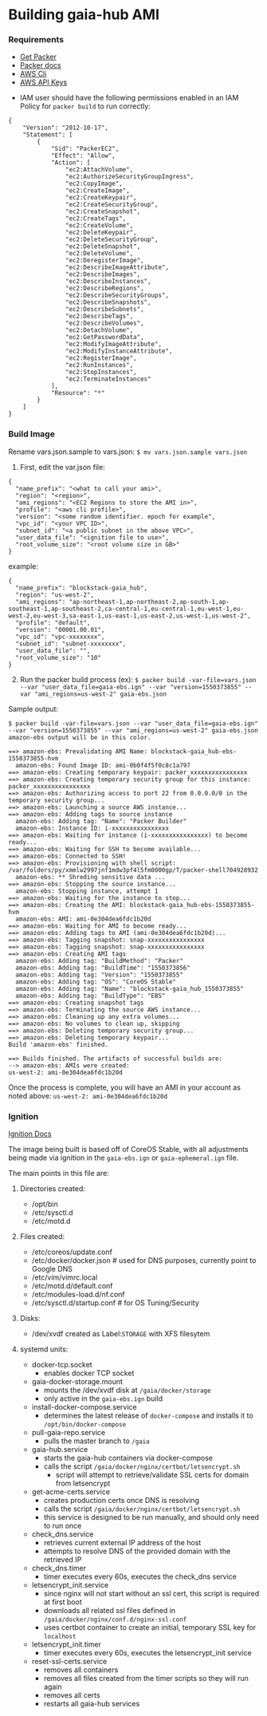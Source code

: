 # Building gaia-hub AMI


### Requirements
- [Get Packer](https://www.packer.io/downloads.html)
- [Packer docs](https://www.packer.io/docs/index.html)
- [AWS Cli](https://docs.aws.amazon.com/cli/latest/userguide/cli-chap-install.html)
- [AWS API Keys](https://docs.aws.amazon.com/IAM/latest/UserGuide/id_credentials_access-keys.html)
* IAM user should have the following permissions enabled in an IAM Policy for `packer build` to run correctly:
```
{
    "Version": "2012-10-17",
    "Statement": [
        {
            "Sid": "PackerEC2",
            "Effect": "Allow",
            "Action": [
                "ec2:AttachVolume",
                "ec2:AuthorizeSecurityGroupIngress",
                "ec2:CopyImage",
                "ec2:CreateImage",
                "ec2:CreateKeypair",
                "ec2:CreateSecurityGroup",
                "ec2:CreateSnapshot",
                "ec2:CreateTags",
                "ec2:CreateVolume",
                "ec2:DeleteKeypair",
                "ec2:DeleteSecurityGroup",
                "ec2:DeleteSnapshot",
                "ec2:DeleteVolume",
                "ec2:DeregisterImage",
                "ec2:DescribeImageAttribute",
                "ec2:DescribeImages",
                "ec2:DescribeInstances",
                "ec2:DescribeRegions",
                "ec2:DescribeSecurityGroups",
                "ec2:DescribeSnapshots",
                "ec2:DescribeSubnets",
                "ec2:DescribeTags",
                "ec2:DescribeVolumes",
                "ec2:DetachVolume",
                "ec2:GetPasswordData",
                "ec2:ModifyImageAttribute",
                "ec2:ModifyInstanceAttribute",
                "ec2:RegisterImage",
                "ec2:RunInstances",
                "ec2:StopInstances",
                "ec2:TerminateInstances"
            ],
            "Resource": "*"
        }
    ]
}
```


### Build Image
Rename vars.json.sample to vars.json: `$ mv vars.json.sample vars.json`

1. First, edit the var.json file:
```
{
  "name_prefix": "<what to call your ami>",
  "region": "<region>",
  "ami_regions": "<EC2 Regions to store the AMI in>",
  "profile": "<aws cli profile>",
  "version": "<some random identifier. epoch for example",
  "vpc_id": "<your VPC ID>",
  "subnet_id": "<a public subnet in the above VPC>",
  "user_data_file": "<ignition file to use>",
  "root_volume_size": "<root volume size in GB>"
}
```
example:
```
{
  "name_prefix": "blockstack-gaia_hub",
  "region": "us-west-2",
  "ami_regions": "ap-northeast-1,ap-northeast-2,ap-south-1,ap-southeast-1,ap-southeast-2,ca-central-1,eu-central-1,eu-west-1,eu-west-2,eu-west-3,sa-east-1,us-east-1,us-east-2,us-west-1,us-west-2",
  "profile": "default",
  "version": "00001.00.01",
  "vpc_id": "vpc-xxxxxxxx",
  "subnet_id": "subnet-xxxxxxxx",
  "user_data_file": "",
  "root_volume_size": "10"
}
```

2. Run the packer build process (ex): `$ packer build -var-file=vars.json --var "user_data_file=gaia-ebs.ign" --var "version=1550373855" --var "ami_regions=us-west-2" gaia-ebs.json`

  Sample output:
  ```
  $ packer build -var-file=vars.json --var "user_data_file=gaia-ebs.ign" --var "version=1550373855" --var "ami_regions=us-west-2" gaia-ebs.json
  amazon-ebs output will be in this color.

==> amazon-ebs: Prevalidating AMI Name: blockstack-gaia_hub-ebs-1550373855-hvm
    amazon-ebs: Found Image ID: ami-0b0f4f5f0c8c1a797
==> amazon-ebs: Creating temporary keypair: packer_xxxxxxxxxxxxxxxx
==> amazon-ebs: Creating temporary security group for this instance: packer_xxxxxxxxxxxxxxxx
==> amazon-ebs: Authorizing access to port 22 from 0.0.0.0/0 in the temporary security group...
==> amazon-ebs: Launching a source AWS instance...
==> amazon-ebs: Adding tags to source instance
    amazon-ebs: Adding tag: "Name": "Packer Builder"
    amazon-ebs: Instance ID: i-xxxxxxxxxxxxxxxx
==> amazon-ebs: Waiting for instance (i-xxxxxxxxxxxxxxxx) to become ready...
==> amazon-ebs: Waiting for SSH to become available...
==> amazon-ebs: Connected to SSH!
==> amazon-ebs: Provisioning with shell script: /var/folders/py/xmmlw2997jnf1mdw3pf4l5fm0000gp/T/packer-shell704928932
    amazon-ebs: ** Shreding sensitive data ...
==> amazon-ebs: Stopping the source instance...
    amazon-ebs: Stopping instance, attempt 1
==> amazon-ebs: Waiting for the instance to stop...
==> amazon-ebs: Creating the AMI: blockstack-gaia_hub-ebs-1550373855-hvm
    amazon-ebs: AMI: ami-0e304dea6fdc1b20d
==> amazon-ebs: Waiting for AMI to become ready...
==> amazon-ebs: Adding tags to AMI (ami-0e304dea6fdc1b20d)...
==> amazon-ebs: Tagging snapshot: snap-xxxxxxxxxxxxxxxx
==> amazon-ebs: Tagging snapshot: snap-xxxxxxxxxxxxxxxx
==> amazon-ebs: Creating AMI tags
    amazon-ebs: Adding tag: "BuildMethod": "Packer"
    amazon-ebs: Adding tag: "BuildTime": "1550373856"
    amazon-ebs: Adding tag: "Version": "1550373855"
    amazon-ebs: Adding tag: "OS": "CoreOS Stable"
    amazon-ebs: Adding tag: "Name": "blockstack-gaia_hub_1550373855"
    amazon-ebs: Adding tag: "BuildType": "EBS"
==> amazon-ebs: Creating snapshot tags
==> amazon-ebs: Terminating the source AWS instance...
==> amazon-ebs: Cleaning up any extra volumes...
==> amazon-ebs: No volumes to clean up, skipping
==> amazon-ebs: Deleting temporary security group...
==> amazon-ebs: Deleting temporary keypair...
Build 'amazon-ebs' finished.

==> Builds finished. The artifacts of successful builds are:
--> amazon-ebs: AMIs were created:
us-west-2: ami-0e304dea6fdc1b20d
  ```

Once the process is complete, you will have an AMI in your account as noted above: `us-west-2: ami-0e304dea6fdc1b20d`


### Ignition
[Ignition Docs](https://coreos.com/ignition/docs/latest/)

The image being built is based off of CoreOS Stable, with all adjustments being made via ignition in the `gaia-ebs.ign` or `gaia-ephemeral.ign` file.

The main points in this file are:
1. Directories created:
    - /opt/bin
    - /etc/sysctl.d
    - /etc/motd.d


2. Files created:
    - /etc/coreos/update.conf
    - /etc/docker/docker.json # used for DNS purposes, currently point to Google DNS
    - /etc/vim/vimrc.local
    - /etc/motd.d/default.conf
    - /etc/modules-load.d/nf.conf
    - /etc/sysctl.d/startup.conf # for OS Tuning/Security


3. Disks:
    - /dev/xvdf created as Label:`STORAGE` with XFS filesytem


4. systemd units:
    - docker-tcp.socket
        - enables docker TCP socket
    - gaia-docker-storage.mount
        - mounts the /dev/xvdf disk at `/gaia/docker/storage`
        - only active in the `gaia-ebs.ign` build
    - install-docker-compose.service
        - determines the latest release of `docker-compose` and installs it to `/opt/bin/docker-compose`
    - pull-gaia-repo.service
        - pulls the master branch to `/gaia`
    - gaia-hub.service
        - starts the gaia-hub containers via docker-compose
        - calls the script `/gaia/docker/nginx/certbot/letsencrypt.sh`
            - script will attempt to retrieve/validate SSL certs for domain from letsencrypt
    - get-acme-certs.service
        - creates production certs once DNS is resolving
        - calls the script `/gaia/docker/nginx/certbot/letsencrypt.sh`
        - this service is designed to be run manually, and should only need to run once
    - check_dns.service
        - retrieves current external IP address of the host
        - attempts to resolve DNS of the provided domain with the retrieved IP
    - check_dns.timer
        - timer executes every 60s, executes the check_dns service
    - letsencrypt_init.service
        - since nginx will not start without an ssl cert, this script is required at first boot
        - downloads all related ssl files defined in `/gaia/docker/nginx/conf.d/nginx-ssl.conf`
        - uses certbot container to create an initial, temporary SSL key for `localhost`
    - letsencrypt_init.timer
        - timer executes every 60s, executes the letsencrypt_init service
    - reset-ssl-certs.service
        - removes all containers
        - removes all files created from the timer scripts so they will run again
        - removes all certs
        - restarts all gaia-hub services
